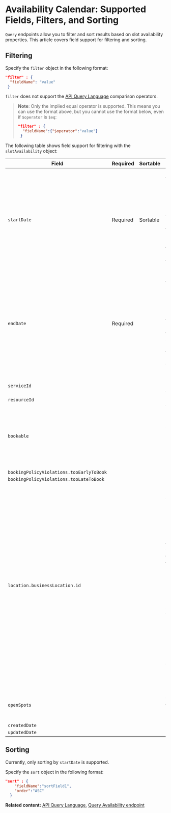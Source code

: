 # Availability Calendar: Supported Fields, Filters, and Sorting

`Query` endpoints allow you to filter and sort results based on slot availability properties. This article covers field support for filtering and sorting.

## Filtering

Specify the `filter` object in the following format:  

```json
"filter" : {  
  "fieldName": "value"  
 } 
```

`filter` does not support the [API Query Language](https://www.wix.com/velo/reference/api-overview/api-query-language) comparison operators. 

> **Note**: Only the implied equal operator is supported. This means you can use the 
>    format above, but you cannot use the format below, even if `$operator` is `$eq`: 
>    
>    ```json
>    "filter" : {  
>      "fieldName":{"$operator":"value"}  
>     }
>    ```


The following table shows field support for filtering with the `slotAvailability` object:

| Field           | Required | Sortable | Notes                                                                                                                                                                                                                                                                                                                  |
| --------------- | -------- | -------|------------------------------------------------------------------------------------------------------------------------------------------------------------------------------------------------------------------------------------------------------------------------------------------------------------------------|
| `startDate`            | Required | Sortable | Returns slots that start at, or after, this date. If the `timezone` is specified, the `startDate` for the query is according to the local date and time. This means that the timezone offset in the format is ignored.                                                                                                 |
| `endDate`            | Required  |  | Returns slots that end at, or before, this date. If the `timezone` is specified, the `endDate` for the query is according to the local date and time. This means that the timezone offset in the format is ignored.                                                                                                    |
| `serviceId`            |  |  | Supports multiple values.                                                                                                                                                                                                                                                                                              |
| `resourceId`            |  |  |                                                                                                                                                                                                                                                                                                                        |
| `bookable`            |  |  | When filtered by `true`, returns only available slots. Otherwise, returns both available and non-available slots.                                                                                                                                                                                                      |
| `bookingPolicyViolations.tooEarlyToBook` |  |  |                                                                                                                                                                                                                                                                                                                        |
| `bookingPolicyViolations.tooLateToBook` |  |  |                                                                                                                                                                                                                                                                                                                        |
| `location.businessLocation.id`  |  |  | Supports multiple values. Currently, you can query for multiple business location IDs but this functionality will change in the near future. At that point, multiple locations will not be supported for appointments. For appointments, you must provide only 1 business location ID as part of any query you run. We recommend you begin to modify your code accordingly. |
| `openSpots` |  |  | Returns slots with at least this number of open spots.                                                                                                                                                                                                                                                                 |
| `createdDate`   |  |  |                                                                                                                                                                                                                                                                                                                        |
| `updatedDate`   |  |  |                                                                                                                                                                                                                                                                                                                        |


## Sorting 

Currently, only sorting by `startDate` is supported.

Specify the `sort` object in the following format:  

```json
"sort" : { 
    "fieldName":"sortField1",
    "order":"ASC"
  }
```


__Related content:__
[API Query Language](https://www.wix.com/velo/reference/api-overview/api-query-language), 
[Query Availability endpoint](https://www.wix.com/velo/reference/wix-bookings-v2/availabilitycalendar/queryavailability)